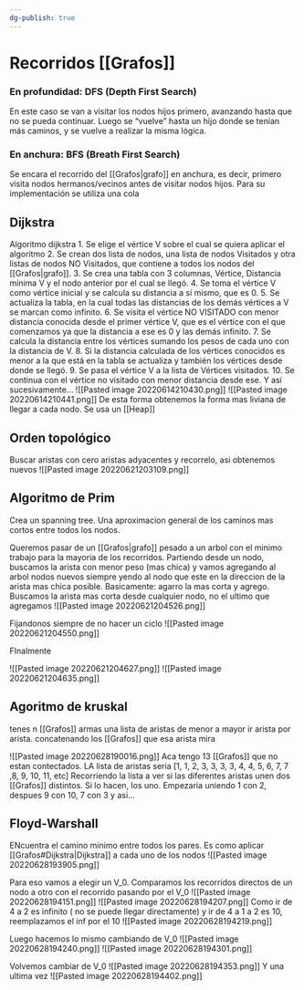 ```yaml
---
dg-publish: true
---
```

# Recorridos [[Grafos]]
### En profundidad: DFS (Depth First Search)
En este caso se van a visitar los nodos hijos primero, avanzando hasta que no se pueda continuar. Luego se “vuelve” hasta un hijo donde se tenían más caminos, y se vuelve a realizar la misma lógica.

### En anchura: BFS (Breath First Search)
Se encara el recorrido del [[Grafos|grafo]] en anchura, es decir, primero visita nodos hermanos/vecinos antes de visitar nodos hijos. Para su implementación se utiliza una cola


## Dijkstra
Algoritmo dijkstra 1. 
Se elige el vértice V sobre el cual se quiera aplicar el algoritmo 
2. Se crean dos lista de nodos, una lista de nodos Visitados y otra listas de nodos NO Visitados, que contiene a todos los nodos del [[Grafos|grafo]].
3. Se crea una tabla con 3 columnas, Vértice, Distancia mínima V y el nodo anterior por el cual se llegó. 
4. Se toma el vértice V como vértice inicial y se calcula su distancia a sí mismo, que es 0. 
5. Se actualiza la tabla, en la cual todas las distancias de los demás vértices a V se marcan como infinito. 
6. Se visita el vértice NO VISITADO con menor distancia conocida desde el primer vértice V, que es el vértice con el que comenzamos ya que la distancia a ese es 0 y las demás infinito. 
7. Se calcula la distancia entre los vértices sumando los pesos de cada uno con la distancia de V. 
8. Si la distancia calculada de los vértices conocidos es menor a la que está en la tabla se actualiza y también los vértices desde donde se llegó.
9. Se pasa el vértice V a la lista de Vértices visitados. 
10. Se continua con el vértice no visitado con menor distancia desde ese. 
Y así sucesivamente...
![[Pasted image 20220614210430.png]]
![[Pasted image 20220614210441.png]]
De esta forma obtenemos la forma mas liviana de llegar a cada nodo. Se usa un [[Heap]]
## Orden topológico
Buscar aristas con cero aristas adyacentes y recorrelo, asi obtenemos nuevos ![[Pasted image 20220621203109.png]]

## Algoritmo de Prim
Crea un spanning tree. Una aproximacion general de los caminos mas cortos entre todos los nodos.

Queremos pasar de un [[Grafos|grafo]] pesado a un arbol con el minimo trabajo para la mayoria de los recorridos.
Partiendo desde un nodo, buscamos la arista con menor peso (mas chica) y vamos agregando al arbol nodos nuevos siempre yendo al nodo que este en la direccion de la arista mas chica posible.
Basicamente: agarro la mas corta y agrego. Buscamos la arista mas corta desde cualquier nodo, no el ultimo que agregamos
![[Pasted image 20220621204526.png]]

Fijandonos siempre de no hacer un ciclo
![[Pasted image 20220621204550.png]]

FInalmente

![[Pasted image 20220621204627.png]]
![[Pasted image 20220621204635.png]]

## Agoritmo de kruskal
tenes n [[Grafos]]
armas una lista de aristas de menor a mayor
ir arista por arista. concatenando los [[Grafos]] que esa arista mira

![[Pasted image 20220628190016.png]]
Aca tengo 13 [[Grafos]] que no estan contectados. 
LA lista de aristas seria [1, 1, 2, 3, 3, 3, 3, 4, 4, 5, 6, 7, 7 ,8, 9, 10, 11, etc]
Recorriendo la lista a ver si las diferentes aristas unen dos [[Grafos]] distintos. Si lo hacen, los uno.
Empezaria uniendo 1 con 2, despues 9 con 10, 7 con 3 y asi...


## Floyd-Warshall
ENcuentra el camino minimo entre todos los pares. Es como aplicar [[Grafos#Dijkstra|Dijkstra]] a cada uno de los nodos
![[Pasted image 20220628193905.png]]

Para eso vamos a elegir un V_0. Comparamos los recorridos directos de un nodo a otro con el recorrido pasando por el V_0
![[Pasted image 20220628194151.png]]
![[Pasted image 20220628194207.png]]
Como ir de 4 a 2 es infinito ( no se puede llegar directamente) y ir de 4 a 1 a 2 es 10, reemplazamos el inf por el 10
![[Pasted image 20220628194219.png]]

Luego hacemos lo mismo cambiando de V_0
![[Pasted image 20220628194240.png]]
![[Pasted image 20220628194301.png]]

Volvemos cambiar de V_0
![[Pasted image 20220628194353.png]]
Y una ultima vez
![[Pasted image 20220628194402.png]]

